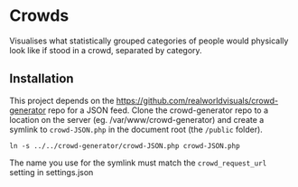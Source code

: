 
# Crowds

Visualises what statistically grouped categories of people would physically look like if stood in a crowd, separated by category. 

## Installation

This project depends on the https://github.com/realworldvisuals/crowd-generator repo for a JSON feed. Clone the crowd-generator repo to a location on the server (eg. /var/www/crowd-generator) and create a symlink to `crowd-JSON.php` in the document root (the `/public` folder).

```
ln -s ../../crowd-generator/crowd-JSON.php crowd-JSON.php
```

The name you use for the symlink must match the `crowd_request_url` setting in settings.json
